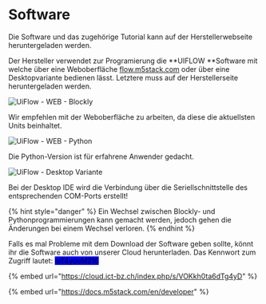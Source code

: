 # Software

Die Software und das zugehörige Tutorial kann auf der Herstellerwebseite heruntergeladen werden.&#x20;

Der Hersteller verwendet zur Programierung die **UIFLOW **Software mit welche über eine Weboberfläche [flow.m5stack.com](https://flow.m5stack.com) oder über eine Desktopvariante bedienen lässt. Letztere muss auf der Herstellerseite heruntergeladen werden.

![UiFlow - WEB - Blockly](../.gitbook/assets/UiFLOW\_Blockly.png)

Wir empfehlen mit der Weboberfläche zu arbeiten, da diese die aktuellsten Units beinhaltet.

![UiFlow - WEB - Python](../.gitbook/assets/UiFLOW\_Python.png)

Die Python-Version ist für erfahrene Anwender gedacht.

![UiFlow - Desktop Variante](../.gitbook/assets/UiFLOW\_Desktop.png)

Bei der Desktop IDE wird die Verbindung über die Seriellschnittstelle des entsprechenden COM-Ports erstellt!

{% hint style="danger" %}
Ein Wechsel zwischen Blockly- und Pythonprogrammierungen kann gemacht werden, jedoch gehen die Änderungen bei einem Wechsel verloren.
{% endhint %}

Falls es mal Probleme mit dem Download der Software geben sollte, könnt ihr die Software auch von unserer Cloud herunterladen. Das Kennwort zum Zugriff lautet: <mark style="background-color:blue;">IoT4youM216</mark>

{% embed url="https://cloud.ict-bz.ch/index.php/s/VOKkh0ta6dTg4yD" %}

{% embed url="https://docs.m5stack.com/en/developer" %}
